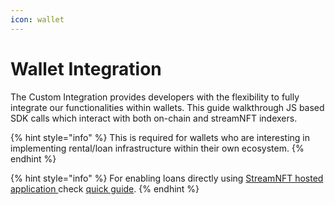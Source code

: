 ```yaml
---
icon: wallet
---
```


# Wallet Integration

The Custom Integration provides developers with the flexibility to fully integrate our functionalities within wallets. This guide walkthrough JS based SDK calls which interact with both on-chain and streamNFT indexers.

{% hint style="info" %}
This is required for wallets who are interesting in implementing rental/loan infrastructure within their own ecosystem.
{% endhint %}

{% hint style="info" %}
For enabling loans directly using [StreamNFT hosted application ](https://loan.streamnft.tech/)check [quick guide](../../wallet-provider-reference/loan/broken-reference/).
{% endhint %}
